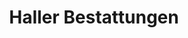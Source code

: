 ---
title: "Haller Bestattungen"
url: /reichenbach-an-der-fils/haller-bestattungen/
shop: Bestattungen
---